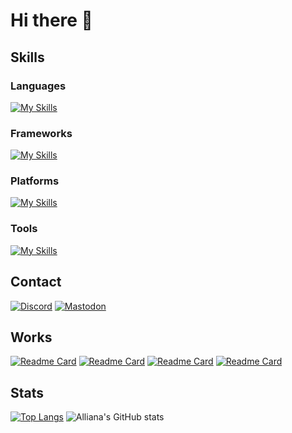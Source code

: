 # Hi there 👋

## Skills

### Languages

[![My Skills](https://skillicons.dev/icons?i=typescript,python,lua,c,go,kotlin)](https://skillicons.dev)

### Frameworks

[![My Skills](https://skillicons.dev/icons?i=react,nextjs,tailwindcss,astro,vite,remix,vitest,discordjs)](https://skillicons.dev)

### Platforms

[![My Skills](https://skillicons.dev/icons?i=vercel,cloudflare,workers)](https://skillicons.dev)

### Tools

[![My Skills](https://skillicons.dev/icons?i=git,vscode,neovim,idea,notion,obsidian)](https://skillicons.dev)

## Contact
[![Discord](https://skillicons.dev/icons?i=discord)](https://discordapp.com/users/271922478182301696)
[![Mastodon](https://skillicons.dev/icons?i=mastodon)](https://mstdn.maud.io/@ab2m)

## Works
[![Readme Card](https://github-readme-stats.vercel.app/api/pin/?username=pulsate-dev&repo=pulsate&show_owner=true&bg_color=181b1f&text_color=aeaeae&title_color=fff7ed&icon_color=fff7ed)](https://github.com/pulsate-dev/pulsate)
[![Readme Card](https://github-readme-stats.vercel.app/api/pin/?username=Allianaab2m&repo=dotfiles&show_owner=true&bg_color=181b1f&text_color=aeaeae&title_color=fff7ed&icon_color=fff7ed)](https://github.com/Allianaab2m/dotfiles)
[![Readme Card](https://github-readme-stats.vercel.app/api/pin/?username=Allianaab2m&repo=vimskey&show_owner=true&bg_color=181b1f&text_color=aeaeae&title_color=fff7ed&icon_color=fff7ed)](https://github.com/Allianaab2m/vimskey)
[![Readme Card](https://github-readme-stats.vercel.app/api/pin/?username=Allianaab2m&repo=tsmi&show_owner=true&bg_color=181b1f&text_color=aeaeae&title_color=fff7ed&icon_color=fff7ed)](https://github.com/Allianaab2m/tsmi)

## Stats
[![Top Langs](https://github-readme-stats.vercel.app/api/top-langs/?username=Allianaab2m&bg_color=181b1f&text_color=aeaeae&title_color=fff7ed&icon_color=fff7ed)](https://github.com/Allianaab2m/Allianaab2m)
![Alliana's GitHub stats](https://github-readme-stats.vercel.app/api?username=Allianaab2m&show_icons=true&bg_color=181b1f&text_color=aeaeae&title_color=fff7ed&icon_color=fff7ed)
